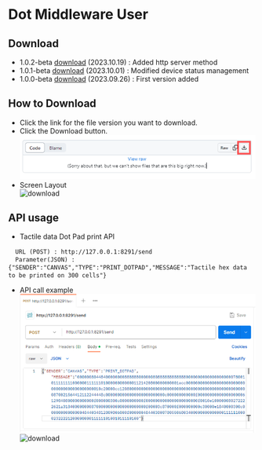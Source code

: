 # Dot Middleware User

## Download
- 1.0.2-beta <a href="dot-middleware-user-1.0.2-beta.zip">download</a> (2023.10.19) : Added http server method
- 1.0.1-beta <a href="dot-middleware-user-1.0.1-beta.zip">download</a> (2023.10.01) : Modified device status management
- 1.0.0-beta <a href="dot-middleware-user-1.0.0-beta.zip">download</a> (2023.09.26) : First version added

## How to Download
 - Click the link for the file version you want to download.  
 - Click the Download button.  
   ![download](images/download.gif)
  - Screen Layout  
   ![download](images/dotpad)

## API usage
  - Tactile data Dot Pad print API
  ```
    URL (POST) : http://127.0.0.1:8291/send
    Parameter(JSON) : {"SENDER":"CANVAS","TYPE":"PRINT_DOTPAD","MESSAGE":"Tactile hex data to be printed on 300 cells"}
  ```  
  - API call example 
  ![download](images/postman.gif)
  ![download](images/dotpad)